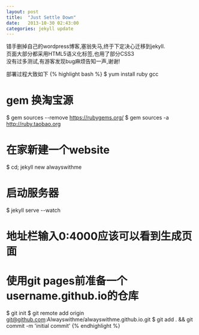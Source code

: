 ```yaml
---
layout: post
title:  "Just Settle Down"
date:   2013-10-30 02:43:00
categories: jekyll update
---
```


错手删掉自己的wordpress博客,塞翁失马,终于下定决心迁移到jekyll.  
页面大部分都采用HTML5语义化标签,也用了部分CSS3  
没有过多测试,有游客发现bug麻烦告知一声,谢谢!

部署过程大致如下
{% highlight bash %}
$ yum install ruby gcc

# gem 换淘宝源
$ gem sources --remove https://rubygems.org/
$ gem sources -a http://ruby.taobao.org

# 在家新建一个website
$ cd; jekyll new alwayswithme

# 启动服务器
$ jekyll serve --watch

# 地址栏输入0:4000应该可以看到生成页面

# 使用git pages前准备一个username.github.io的仓库
$ git init
$ git remote add origin git@github.com:Alwayswithme/alwayswithme.github.io.git
$ git add . && git commit -m 'initial commit'
{% endhighlight %}
